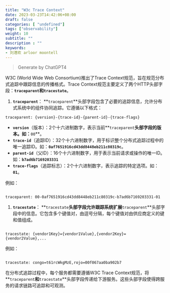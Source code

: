 ```yaml
---
title: "W3c Trace Context"
date: 2023-03-23T14:42:06+08:00
draft: false
categories: [ "undefined"]
tags: ["observability"]
weight: 10
subtitle: ""
description : ""
keywords:
- 刘港欢 arloor moontell
---
```


> Generate by ChatGPT4

W3C (World Wide Web Consortium)推出了Trace Context规范，旨在规范分布式追踪中跟踪信息的传播格式。Trace Context规范主要定义了两个HTTP头部字段：**`traceparent`**和**`tracestate`**。

1. **`traceparent`**：
**`traceparent`**头部字段包含了必要的追踪信息，允许分布式系统中的组件协同追踪。它遵循以下格式：

```
traceparent: {version}-{trace-id}-{parent-id}-{trace-flags}
```

- **`version`**（版本）：2个十六进制数字，表示当前**`traceparent`**头部字段的版本。如：**`00`**。
- **`trace-id`**（追踪ID）：32个十六进制数字，用于标识整个分布式追踪过程中的唯一追踪ID。如：**`0af7651916cd43dd8448eb211c80319c`**。
- **`parent-id`**（父ID）：16个十六进制数字，用于表示当前请求或操作的唯一ID。如：**`b7ad6b7169203331`**
- **`trace-flags`**（追踪标志）：2个十六进制数字，表示追踪的特定选项。如：**`01`**。

例如：

```

traceparent: 00-0af7651916cd43dd8448eb211c80319c-b7ad6b7169203331-01

```

1. **`tracestate`**：
**`tracestate`**头部字段允许跟踪系统扩展**`traceparent`**头部字段中的信息。它包含多个键值对，由逗号分隔，每个键值对由供应商定义的键和值组成。

```

tracestate: {vendor1Key}={vendor1Value},{vendor2Key}={vendor2Value},...

```

例如：

```

tracestate: congo=t61rcWkgMzE,rojo=00f067aa0ba902b7

```

在分布式追踪过程中，每个服务都需要遵循W3C Trace Context规范，将**`traceparent`**和**`tracestate`**头部字段传递给下游服务。这些头部字段使得跨服务的请求链路可追踪和可观测。